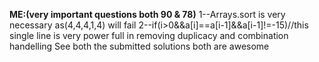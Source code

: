 **ME:(very important questions both 90 & 78)**
1--Arrays.sort is very necessary as(4,4,4,1,4) will fail
2--if(i>0&&a[i]==a[i-1]&&a[i-1]!=-15)//this single line is very power full in removing duplicacy and combination handelling
See both the submitted solutions both are awesome